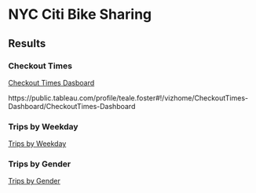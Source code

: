 # NYC Citi Bike Sharing

## Results

### Checkout Times

[Checkout Times Dasboard](https://public.tableau.com/profile/teale.foster#!/vizhome/CheckoutTimes-Dashboard/CheckoutTimes-Dashboard)

<div>https://public.tableau.com/profile/teale.foster#!/vizhome/CheckoutTimes-Dashboard/CheckoutTimes-Dashboard</div>

### Trips by Weekday

[Trips by Weekday](https://public.tableau.com/profile/teale.foster#!/vizhome/TripsbyWeekday-Dashboard/TripsbyWeekday-Dashboard)


### Trips by Gender

[Trips by Gender](https://public.tableau.com/profile/teale.foster#!/vizhome/TripsbyWeekdaybyGender-Sheet/TripsbyGender)